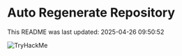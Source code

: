 # Auto Regenerate Repository

This README was last updated: 2025-04-26 09:50:52

 ![TryHackMe](https://tryhackme.com/badge/533634)